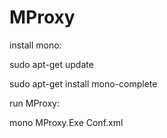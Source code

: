 # MProxy

install mono: 

sudo apt-get update

sudo apt-get install mono-complete



run MProxy: 

mono MProxy.Exe Conf.xml 
